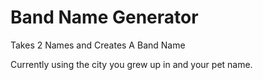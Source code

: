 # Band Name Generator

Takes 2 Names and Creates A Band Name

Currently using the city you grew up in and your pet name.

